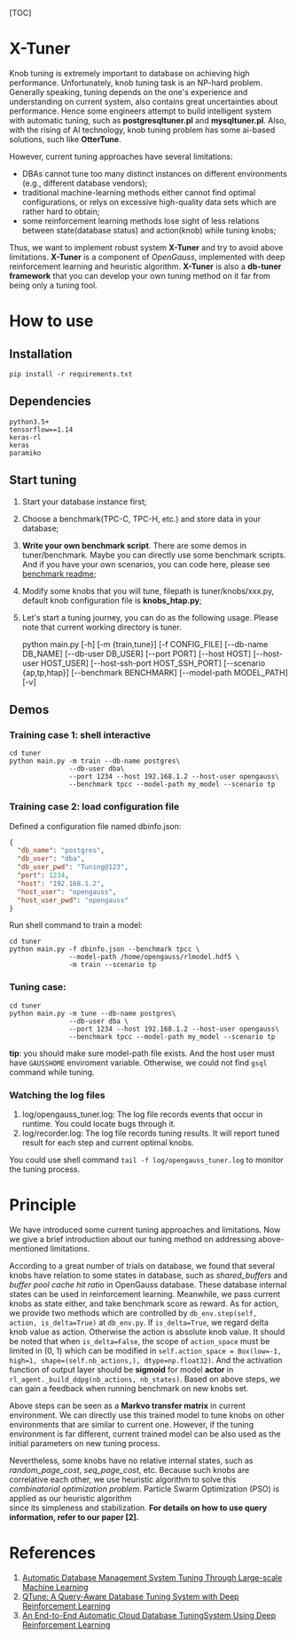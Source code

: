 [TOC]


# X-Tuner
Knob tuning is extremely important to database on achieving high performance. Unfortunately, knob tuning task is an NP-hard problem. Generally speaking, tuning depends on the one's experience and understanding on current system, also contains great uncertainties about performance. Hence some engineers attempt to build intelligent system with automatic tuning, such as **postgresqltuner.pl** and
**mysqltuner.pl**. Also, with the rising of AI technology, knob tuning problem has some ai-based solutions, such like **OtterTune**.

However, current tuning approaches have several limitations:
* DBAs cannot tune too many distinct
instances on different environments (e.g., different database vendors);
* traditional machine-learning
methods either cannot find optimal configurations, or relys on excessive high-quality data sets which are rather hard to obtain;
* some reinforcement learning methods lose sight of less relations between
state(database status) and action(knob) while tuning knobs;

Thus, we want to implement robust system **X-Tuner** and try to avoid above limitations.
**X-Tuner** is a component of _OpenGauss_, implemented with deep reinforcement 
learning and heuristic algorithm. **X-Tuner** is also a **db-tuner framework** that you can develop your own tuning method on it far from being only a tuning tool.

# How to use
## Installation

```shell
pip install -r requirements.txt
```

## Dependencies

    python3.5+
    tensorflow==1.14
    keras-rl
    keras
    paramiko

## Start tuning
1. Start your database instance first;
2. Choose a benchmark(TPC-C, TPC-H, etc.) and store data in your database;
3. **Write your own benchmark script**. There are some demos in tuner/benchmark.
Maybe you can directly use some benchmark scripts. And if you have your
own scenarios, you can code here, please see [benchmark readme](tuner/benchmark/Readme.md);
4. Modify some knobs that you will tune, filepath is
tuner/knobs/xxx.py, default knob configuration file is **knobs_htap.py**;
5. Let's start a tuning journey, you can do as the following usage. Please note that current working directory is tuner.


    python main.py [-h] [-m {train,tune}] [-f CONFIG_FILE] [--db-name DB_NAME]
                   [--db-user DB_USER] [--port PORT]
                   [--host HOST] [--host-user HOST_USER]
                   [--host-ssh-port HOST_SSH_PORT]
                   [--scenario {ap,tp,htap}] [--benchmark BENCHMARK]
                   [--model-path MODEL_PATH] [-v]


## Demos
### Training case 1: shell interactive

```
cd tuner
python main.py -m train --db-name postgres\
               --db-user dba\
               --port 1234 --host 192.168.1.2 --host-user opengauss\
               --benchmark tpcc --model-path my_model --scenario tp
```

### Training case 2: load configuration file
Defined a configuration file named dbinfo.json:
```json
{
  "db_name": "postgres",
  "db_user": "dba",
  "db_user_pwd": "Tuning@123",
  "port": 1234,
  "host": "192.168.1.2",
  "host_user": "opengauss",
  "host_user_pwd": "opengauss"
}
```

Run shell command to train a model:
```
cd tuner
python main.py -f dbinfo.json --benchmark tpcc \
               --model-path /home/opengauss/rlmodel.hdf5 \
               -m train --scenario tp 
```

### Tuning case:
```
cd tuner
python main.py -m tune --db-name postgres\
               --db-user dba \
               --port 1234 --host 192.168.1.2 --host-user opengauss\
               --benchmark tpcc --model-path my_model --scenario tp
```
**tip**: you should make sure model-path file exists. And the host user must have `GAUSSHOME` enviroment variable. Otherwise, we could not find `gsql` command while tuning.

### Watching the log files
1. log/opengauss_tuner.log: The log file records events that occur in runtime. You could locate bugs through it.
2. log/recorder.log: The log file records tuning results. It will report tuned result for each step and current optimal knobs.

You could use shell command ```tail -f log/opengauss_tuner.log``` to monitor the tuning process.

# Principle
We have introduced some current tuning approaches and limitations. Now we give a brief introduction about our tuning method on addressing above-mentioned limitations.

According to a great number of trials on database, we found that 
several knobs have relation to some states in database, such as _shared_buffers_ and _buffer pool cache hit ratio_ 
in OpenGauss database. These database internal states can be used in reinforcement learning. Meanwhile, we pass current knobs as state either, and take benchmark score as reward. 
As for action, we provide two methods which are controlled by ```db_env.step(self, action, is_delta=True)``` at `db_env.py`. If ```is_delta=True```, we regard delta knob value as action. Otherwise the action is absolute knob value.
It should be noted that when ```is_delta=False```, the scope of ```action_space``` must be limited in (0, 1) which can be modified in ```self.action_space = Box(low=-1, high=1, shape=(self.nb_actions,), dtype=np.float32)```.
And the activation function of output layer should be **sigmoid** for model **actor** in ```rl_agent._build_ddpg(nb_actions, nb_states)```. Based on above steps, we can gain a feedback
when running benchmark on new knobs set.

Above steps can be seen as a **Markvo transfer matrix** in current
 environment. We can directly use this trained model to tune knobs on other environments that are similar to current one. However, if the tuning environment is far different, current trained model can be also used as the initial parameters on new tuning process.

Nevertheless, some knobs have no relative internal states, such as _random_page_cost_, _seq_page_cost_, etc. Because such knobs are correlative each other, we use heuristic algorithm to solve this
  *combinatorial optimization problem*. Particle Swarm Optimization (PSO) is applied as our heuristic algorithm  
  since its simpleness and stabilization.
  **For details on how to use query information, refer to our paper [2].**

# References
1. [Automatic Database Management System Tuning Through Large-scale Machine Learning](http://db.cs.cmu.edu/papers/2017/p1009-van-aken.pdf)
2. [QTune: A Query-Aware Database Tuning System with Deep Reinforcement Learning](https://www.vldb.org/pvldb/vol12/p2118-li.pdf)
3. [An End-to-End Automatic Cloud Database TuningSystem Using Deep Reinforcement Learning](https://dbgroup.cs.tsinghua.edu.cn/ligl/papers/sigmod19-cdbtune.pdf)

